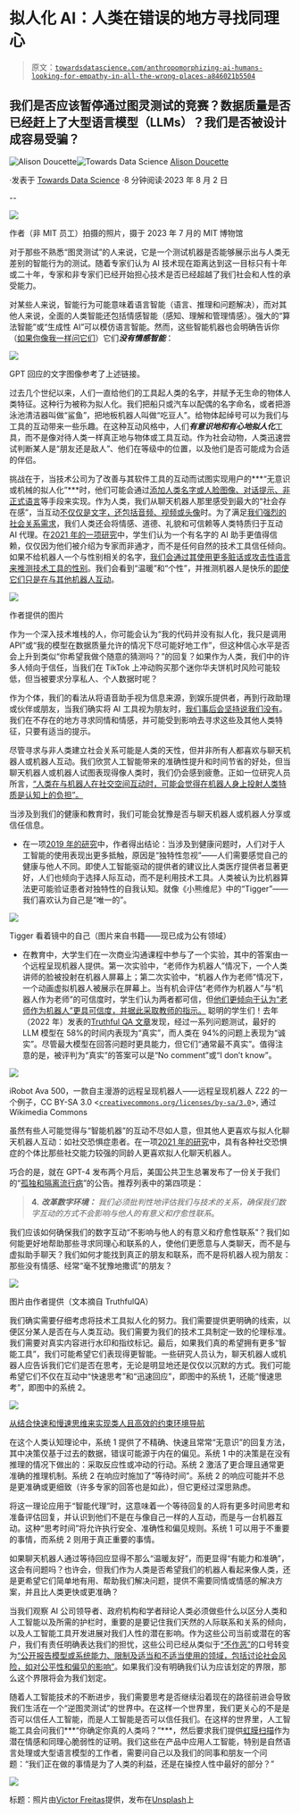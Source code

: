 # 拟人化 AI：人类在错误的地方寻找同理心

> 原文：[`towardsdatascience.com/anthropomorphizing-ai-humans-looking-for-empathy-in-all-the-wrong-places-a846021b5504`](https://towardsdatascience.com/anthropomorphizing-ai-humans-looking-for-empathy-in-all-the-wrong-places-a846021b5504)

## 我们是否应该暂停通过图灵测试的竞赛？数据质量是否已经赶上了大型语言模型（LLMs）？我们是否被设计成容易受骗？

[](https://alison-doucette.medium.com/?source=post_page-----a846021b5504--------------------------------)![Alison Doucette](https://alison-doucette.medium.com/?source=post_page-----a846021b5504--------------------------------)[](https://towardsdatascience.com/?source=post_page-----a846021b5504--------------------------------)![Towards Data Science](https://towardsdatascience.com/?source=post_page-----a846021b5504--------------------------------) [Alison Doucette](https://alison-doucette.medium.com/?source=post_page-----a846021b5504--------------------------------)

·发表于 [Towards Data Science](https://towardsdatascience.com/?source=post_page-----a846021b5504--------------------------------) ·8 分钟阅读·2023 年 8 月 2 日

--

![](img/88788a30c994b63f78501728c6f833b3.png)

作者（非 MIT 员工）拍摄的照片，摄于 2023 年 7 月的 MIT 博物馆

对于那些不熟悉“图灵测试”的人来说，它是一个测试机器是否能够展示出与人类无差别的智能行为的测试。随着专家们认为 AI 技术现在距离达到这一目标只有十年或二十年，专家和非专家们已经开始担心技术是否已经超越了我们社会和人性的承受能力。

对某些人来说，智能行为可能意味着语言智能（语言、推理和问题解决），而对其他人来说，全面的人类智能还包括情感智能（感知、理解和管理情感）。强大的“算法智能”或“生成性 AI”可以模仿语言智能。然而，这些智能机器也会明确告诉你（[如果你像我一样问它们](https://chat.openai.com/share/bd3881d8-9de4-45bd-9efb-43fdb4d6f2da)）它们***没有情感智能***：

![](img/1c7fc8d1595547f52a320a795ba2f4e7.png)

GPT 回应的文字图像参考了上述链接。

过去几个世纪以来，人们一直给他们的工具起人类的名字，并赋予无生命的物体人类特征。这种行为被称为拟人化。我们把船只或汽车以配偶的名字命名，或者把游泳池清洁器叫做“鲨鱼”，把地板机器人叫做“吃豆人”。给物体起绰号可以为我们与工具的互动带来一些乐趣。在这种互动风格中，人们***有意识地和有心地拟人化***工具，而不是像对待人类一样真正地与物体或工具互动。作为社会动物，人类迅速尝试判断某人是“朋友还是敌人”、他们在等级中的位置，以及他们是否可能成为合适的伴侣。

挑战在于，当技术公司为了改善与其软件工具的互动而试图实现用户的***“无意识或机械的拟人化”***时，他们可能会通过[添加人类名字或人脸图像、对话提示、非正式语言](https://doi.org/10.1016/j.chb.2018.03.051)等手段来实现。作为人类，我们从聊天机器人那里感受到最大的“社会存在感”，当互动[不仅仅是文字，还包括音频、视频或头像](https://doi.org/10.3389/frobt.2018.00114)时。为了满足[我们强烈的社会关系需求](https://doi.org/10.1057/s41303-016-0032-z)，我们人类还会将情感、道德、礼貌和可信赖等人类特质归于互动 AI 代理。在[2021 年的一项研究](https://doi.org/10.3389/fcomp.2021.685250)中，学生们认为一个有名字的 AI 助手更值得信赖，仅仅因为他们被介绍为专家而非通才，而不是任何自然的技术工具信任倾向。如果不给机器人一个与性别相关的名字，[我们会通过其使用更多脏话或攻击性语言来推测技术工具的性别](https://doi.org/10.1016/j.chb.2018.08.049)。我们会看到“温暖”和“个性”，并推测机器人是快乐的[即使它们只是在与其他机器人互动](https://doi.org/10.1108/JSM-01-2021-0006)。

![](img/31fcd87b54737ec26134094e74102040.png)

作者提供的图片

作为一个深入技术堆栈的人，你可能会认为“我的代码并没有拟人化，我只是调用 API”或“我的模型在数据质量允许的情况下尽可能好地工作”，但这种信心水平是否会上升到类似“你希望我做个随意的猜测吗？”的回复？如果作为人类，我们中的许多人倾向于信任，当我们在 TikTok 上冲动购买那个迷你华夫饼机时风险可能较低，但当被要求分享私人、个人数据时呢？

作为个体，我们的看法从将语音助手视为信息来源，到娱乐提供者，再到行政助理或伙伴或朋友，当我们确实将 AI 工具视为朋友时，[我们事后会坚持说我们没有](https://doi.org/10.3390/computers12040077)。我们在不存在的地方寻求同情和情感，并可能受到影响去寻求这些及其他人类特征，只要有适当的提示。

尽管寻求与非人类建立社会关系可能是人类的天性，但并非所有人都喜欢与聊天机器人或机器人互动。我们欣赏人工智能带来的准确性提升和时间节省的好处，但当聊天机器人或机器人试图表现得像人类时，我们仍会感到疲惫。正如一位研究人员所言，[“人类在与机器人在社交空间互动时，可能会觉得在机器人身上投射人类特质是认知上的负担”。](https://doi.org/10.1145/3568294.3580119)

当涉及到我们的健康和教育时，我们可能会犹豫是否与聊天机器人或机器人分享或信任信息。

+   在一项[2019 年的研究](https://doi.org/10.1093/jcr/ucz013)中，作者得出结论：当涉及到健康问题时，人们对于人工智能的使用表现出更多抵触，原因是“独特性忽视”——人们需要感觉自己的健康与他人不同。即使人工智能驱动的提供者的建议比人类医疗提供者显著更好，人们也倾向于选择人际互动，而不是利用技术工具。人类被认为比机器算法更可能验证患者对独特性的自我认知。就像《小熊维尼》中的“Tigger”——我们喜欢认为自己是“唯一的”。

![](img/2dbe1282611b70bf878acfb5db39acd6.png)

Tigger 看着镜中的自己（图片来自书籍——现已成为公有领域）

+   在教育中，大学生们在一次商业沟通课程中参与了一个实验，其中的答案由一个远程呈现机器人提供。第一次实验中，“老师作为机器人”情况下，一个人类讲师的脸被投射在机器人屏幕上；第二次实验中，“机器人作为老师”情况下，一个动画虚拟机器人被展示在屏幕上。当有机会评估“老师作为机器人”与“机器人作为老师”的可信度时，学生们认为两者都可信，但[他们更倾向于认为“老师作为机器人”更具可信度，并据此采取教师的指示。](https://doi.org/10.1016/j.chb.2016.06.005) 聪明的学生们！去年（2022 年）发表的[Truthful QA 文章](https://doi.org/10.18653/v1%2F2022.acl-long.229)发现，经过一系列问题测试，最好的 LLM 模型在 58%的时间内表现为“真实”，而人类在 94%的问题上表现为“诚实”。尽管最大模型在回答问题时更具能力，但它们“通常最不真实”。值得注意的是，被评判为“真实”的答案可以是“No comment”或“I don’t know”。

![](img/9b1c792543044fd64c889cfb6571b70c.png)

iRobot Ava 500，一款自主漫游的远程呈现机器人——远程呈现机器人 Z22 的一个例子，CC BY-SA 3.0 <[`creativecommons.org/licenses/by-sa/3.0`](https://creativecommons.org/licenses/by-sa/3.0)>, 通过 Wikimedia Commons

虽然有些人可能觉得与“智能机器”的互动不尽如人意，但其他人更喜欢与拟人化聊天机器人互动：如社交恐惧症患者。在一项[2021 年的研究](https://doi.org/10.1016/j.tele.2021.101644)中，具有各种社交恐惧症的个体比那些社交能力较强的同龄人更喜欢拟人化聊天机器人。

巧合的是，就在 GPT-4 发布两个月后，美国公共卫生总署发布了一份关于我们的“[孤独和隔离流行病](https://www.hhs.gov/about/news/2023/05/03/new-surgeon-general-advisory-raises-alarm-about-devastating-impact-epidemic-loneliness-isolation-united-states.html)”的公告。推荐列表中的第四项是：

> **4.** ***改革数字环境：*** *我们必须批判性地评估我们与技术的关系，确保我们数字互动的方式不会影响与他人的有意义和疗愈性联系*。

我们应该如何确保我们的数字互动“不影响与他人的有意义和疗愈性联系”？我们如何能更好地帮助那些寻求同理心和联系的人，使他们更愿意与人类聊天，而不是与虚拟助手聊天？我们如何才能找到真正的朋友和联系，而不是将机器人视为朋友：那些没有情感、经常“毫不犹豫地撒谎”的朋友？

![](img/964c2a7ed2b1d76db39e3f330e165c5d.png)

图片由作者提供（文本摘自 TruthfulQA）

我们确实需要仔细考虑将技术工具拟人化的努力。我们需要提供更明确的线索，以便区分某人是否在与人类互动。我们需要为我们的技术工具制定一致的伦理标准。我们需要对真实内容进行水印和指纹标记。最后，如果我们真的希望拥有更多“智能工具”，我们可能希望它们表现得更智能。一些研究人员认为，聊天机器人或机器人应告诉我们它们是否在思考，无论是明显地还是仅仅以沉默的方式。我们可能希望它们不仅在互动中“快速思考”和“迅速回应”，即图中的系统 1，还能“慢速思考”，即图中的系统 2。

![](img/b6c72edf038e5bf46b53623da6c6423e.png)

[从结合快速和慢速思维来实现类人且高效的约束环境导航](https://doi.org/10.48550/arXiv.2201.07050)

在这个人类认知理论中，系统 1 提供了不精确、快速且常常“无意识”的回复方法，其中决策仅基于过去的数据，错误可能源于内在的偏见。系统 1 中的决策是在没有推理的情况下做出的：采取反应性或冲动的行动。系统 2 激活了更合理且通常更准确的推理机制。系统 2 在响应时施加了“等待时间”。系统 2 的响应可能并不总是更准确或更细致（许多专家的回答也是如此），但它更经过深思熟虑。

将这一理论应用于“智能代理”时，这意味着一个等待回复的人将有更多时间思考和准备评估回复，并认识到他们不是在与像自己一样的人互动，而是与一台机器互动。这种“思考时间”将允许执行安全、准确性和偏见规则。系统 1 可以用于不重要的事情，而系统 2 则用于真正重要的事情。

如果聊天机器人通过等待回应显得不那么“温暖友好”，而更显得“有能力和准确”，这会有问题吗？也许会，但我们作为人类是否希望我们的机器人看起来像人类，还是更希望它们简单地有用、帮助我们解决问题，提供不需要同情或情感的解决方案，并且比人类更快或更准确？

当我们观察 AI 公司领导者、政府机构和学者辩论人类必须做些什么以区分人类和人工智能以及所需的护栏时，重要的是要记住我们天然的人际联系和关系的倾向，以及人工智能工具开发进展对我们人性的潜在影响。作为这些公司当前或潜在的客户，我们有责任明确表达我们的担忧，这些公司已经从类似于[“不作恶”](https://web.archive.org/web/20180421105327/https:/abc.xyz/investor/other/google-code-of-conduct.html)的口号转变为[“公开报告模型或系统能力、限制及适当和不适当使用的领域，包括讨论社会风险，如对公平性和偏见的影响”](https://www.whitehouse.gov/wp-content/uploads/2023/07/Ensuring-Safe-Secure-and-Trustworthy-AI.pdf)。如果我们没有明确我们认为应该划定的界限，那么这个界限将会为我们划定。

随着人工智能技术的不断进步，我们需要思考是否继续沿着现在的路径前进会导致我们生活在一个“逆图灵测试”的世界中。在这样一个世界里，我们更关心的不是是否可以信任人工智能，而是人工智能是否可以信任我们。在这样的世界里，人工智能工具会问我们***“你确定你真的人类吗？”***，然后要求我们提供[虹膜扫描](https://qz.com/sam-altman-worldcoin-crypto-ai-biometrics-identity-1850669360)作为潜在情感和同理心脆弱性的证明。我们这些在产品中应用人工智能，特别是自然语言处理或大型语言模型的工作者，需要问自己以及我们的同事和朋友一个问题：“我们正在做的事情是为了人类的利益，还是在操控人性中最好的部分？”

![](img/1526b0864c4b44db94467e2a4029dd71.png)

标题：照片由[Victor Freitas](https://unsplash.com/@victorfreitas?utm_source=unsplash&utm_medium=referral&utm_content=creditCopyText)提供，发布在[Unsplash](https://unsplash.com/photos/B0zAPSrEcFw?utm_source=unsplash&utm_medium=referral&utm_content=creditCopyText)上
